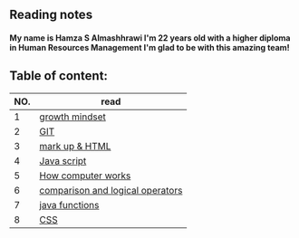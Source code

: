## Reading notes

#### My name is Hamza S Almashhrawi I'm 22 years old with a higher diploma in Human Resources Management I'm glad to be with this amazing team! 

## Table of content:
|NO.|read|
|---|-----|
1|[growth mindset](Read1.md)
2|[GIT](Read02.md)
3|[mark up & HTML](Read03.md)
4|[Java script](Read04a.md)
5|[How computer works](Read04b.md)
6|[comparison and logical operators](Read05.md)
7|[java functions](Read06.md)
8|[CSS](Read07.md)
